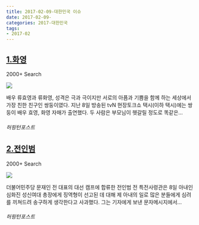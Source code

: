 ```yaml
---
title: 2017-02-09-대한민국 이슈
date: 2017-02-09-
categories: 2017-대한민국
tags: 
- 2017-02
---
```


[1.화영](http://www.huffingtonpost.kr/2017/02/09/story_n_14646646.html)
--

2000+ Search

![](http:)

배우 류효영과 류화영, 성격은 극과 극이지만 서로의 아픔과 기쁨을 함께 하는 세상에서 가장 친한 친구인 쌍둥이였다. 지난 8일 방송된 tvN 현장토크쇼 택시(이하 택시)에는 쌍둥이 배우 효영, 화영 자매가 출연했다. 두 사람은 부모님이 헷갈릴 정도로 똑같은...
###### 허핑턴포스트

[2.전인범](http://www.huffingtonpost.kr/2017/02/08/story_n_14637916.html)
--

2000+ Search

![](http:)

더불어민주당 문재인 전 대표의 대선 캠프에 합류한 전인범 전 특전사령관은 8일 아내인 심화진 성신여대 총장에게 징역형이 선고된 데 대해 제 아내의 일로 많은 분들에게 심려를 끼쳐드려 송구하게 생각한다고 사과했다. 그는 기자에게 보낸 문자메시지에서...
###### 허핑턴포스트

